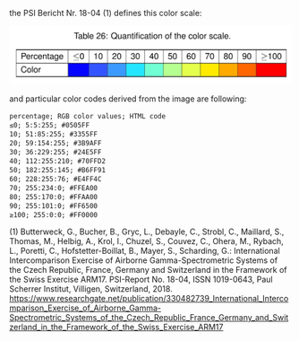 the PSI Bericht Nr. 18-04 (1) defines this color scale:

![Alt text](tab26.png?raw=true "Color scale - PSI Bericht Nr. 18-04, p65, Table 26")

and particular color codes derived from the image are following:
```
percentage; RGB color values; HTML code
≤0; 5:5:255; #0505FF
10; 51:85:255; #3355FF
20; 59:154:255; #3B9AFF
30; 36:229:255; #24E5FF
40; 112:255:210; #70FFD2
50; 182:255:145; #B6FF91
60; 228:255:76; #E4FF4C
70; 255:234:0; #FFEA00
80; 255:170:0; #FFAA00
90; 255:101:0; #FF6500
≥100; 255:0:0; #FF0000
```

(1) Butterweck, G., Bucher, B., Gryc, L., Debayle, C., Strobl, C.,  Maillard, S., Thomas, M., Helbig, A., Krol, I., Chuzel, S., Couvez, C., Ohera, M., Rybach, L., Poretti, C.,  Hofstetter-Boillat, B., Mayer, S., Scharding, G.: International Intercomparison Exercise of Airborne Gamma-Spectrometric Systems of the Czech Republic, France, Germany and Switzerland in the Framework of the Swiss Exercise ARM17. PSI-Report No. 18-04, ISSN 1019-0643, Paul Scherrer Institut, Villigen, Switzerland, 2018.
https://www.researchgate.net/publication/330482739_International_Intercomparison_Exercise_of_Airborne_Gamma-Spectrometric_Systems_of_the_Czech_Republic_France_Germany_and_Switzerland_in_the_Framework_of_the_Swiss_Exercise_ARM17
